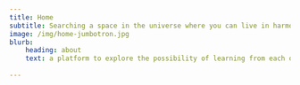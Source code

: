 ```yaml
---
title: Home
subtitle: Searching a space in the universe where you can live in harmony and find your peace of mind & comfort.
image: /img/home-jumbotron.jpg
blurb:
    heading: about
    text: a platform to explore the possibility of learning from each other & help each other to implement it.
    
---
```



